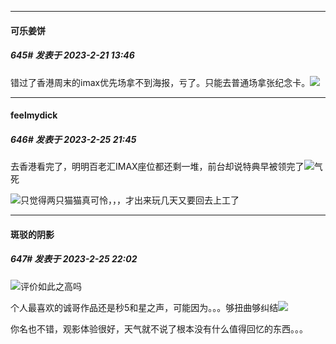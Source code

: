 
*****

####  可乐姜饼  
##### 645#       发表于 2023-2-21 13:46

错过了香港周末的imax优先场拿不到海报，亏了。只能去普通场拿张纪念卡。<img src="https://static.saraba1st.com/image/smiley/face2017/002.png" referrerpolicy="no-referrer">


*****

####  feelmydick  
##### 646#       发表于 2023-2-25 21:45

去香港看完了，明明百老汇IMAX座位都还剩一堆，前台却说特典早被领完了<img src="https://static.saraba1st.com/image/smiley/face2017/125.png" referrerpolicy="no-referrer">气死

<img src="https://static.saraba1st.com/image/smiley/face2017/037.png" referrerpolicy="no-referrer">只觉得两只猫猫真可怜，，，才出来玩几天又要回去上工了


*****

####  斑驳的阴影  
##### 647#       发表于 2023-2-25 22:02

<img src="https://static.saraba1st.com/image/smiley/face2017/105.png" referrerpolicy="no-referrer">评价如此之高吗

个人最喜欢的诚哥作品还是秒5和星之声，可能因为。。。够扭曲够纠结<img src="https://static.saraba1st.com/image/smiley/face2017/125.png" referrerpolicy="no-referrer">

你名也不错，观影体验很好，天气就不说了根本没有什么值得回忆的东西。。。

